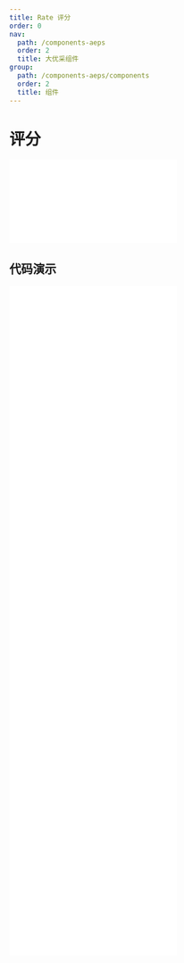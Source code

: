 ```yaml
---
title: Rate 评分
order: 0
nav:
  path: /components-aeps
  order: 2
  title: 大优采组件
group:
  path: /components-aeps/components
  order: 2
  title: 组件
---
```


# 评分

<div>
<embed src="@docs-common/rate/index.md"></embed>
</div>
        
## 代码演示

<Row gutter=8>

  <Col span=12>
    
  <div class="code-box"><embed src="@abiz-rc-aeps/rate/demo/basic-rate-aeps.md"></embed></div>
          
  <div class="code-box"><embed src="@abiz-rc-aeps/rate/demo/text-rate-aeps.md"></embed></div>
          
  <div class="code-box"><embed src="@abiz-rc-aeps/rate/demo/clear-rate-aeps.md"></embed></div>
          
  <div class="code-box"><embed src="@abiz-rc-aeps/rate/demo/character-function-rate-aeps.md"></embed></div>
          
  </Col>
          
  <Col span=12>
    
  <div class="code-box"><embed src="@abiz-rc-aeps/rate/demo/half-rate-aeps.md"></embed></div>
          
  <div class="code-box"><embed src="@abiz-rc-aeps/rate/demo/disabled-rate-aeps.md"></embed></div>
          
  <div class="code-box"><embed src="@abiz-rc-aeps/rate/demo/character-rate-aeps.md"></embed></div>
          
  </Col>
          
</Row>
        
<div><embed src="@docs-common/rate/index-api.md"></embed><div>
